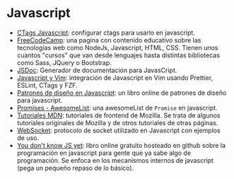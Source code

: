 # Javascript

- [CTags Javascript](https://medium.com/adorableio/modern-javascript-ctags-configuration-199884dbcc1): configurar ctags para usarlo en javascript.
- [FreeCodeCamp](https://www.freecodecamp.org/learn): una pagina con contenido educativo sobre las tecnologías web como NodeJs, Javascript, HTML, CSS. Tienen unos cuantos "cursos" que van desde lenguajes hasta distintas bibliotecas como Sass, JQuery o Bootstrap.
- [JSDoc](https://jsdoc.app/): Generador de documentación para JavasCript.
- [Javascript y Vim](https://freshman.tech/vim-javascript/): integración de Javascript en Vim usando Prettier, ESLint, CTags y FZF.
- [Patrones de diseño en Javascript](https://addyosmani.com/resources/essentialjsdesignpatterns/book/): un libro online de patrones de diseño para javascript.
- [Promises - AwesomeList](https://github.com/wbinnssmith/awesome-promises#readme): una awesomeList de `Promise` en javascript.
- [Tutoriales MDN](https://developer.mozilla.org/es/docs/Web/Tutoriales): tutoriales de frontend de Mozilla. Se trata de algunos tutoriales originales de Mozilla y de otros tutoriales de otras páginas.
- [WebSocket](https://javascript.info/websocket): protocolo de socket utilizado en Javascript con ejemplos de uso.
- [You don't know JS yet](https://github.com/getify/You-Dont-Know-JS): libro online gratuito hosteado en github sobre la programación en javascript para gente que ya sabe algo de programación. Se enfoca en los mecanismos internos de javascript (pega un pequeño repaso de lo básico).
